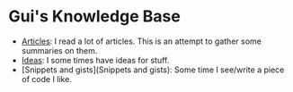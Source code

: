 # Gui's Knowledge Base


- [Articles](Articles): I read a lot of articles. This is an attempt to gather some summaries on them.
- [Ideas](Ideas): I some times have ideas for stuff.
- [Snippets and gists](Snippets and gists): Some time I see/write a piece of code I like.
